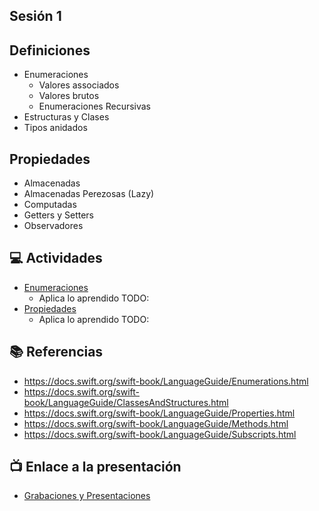 Sesión 1
-

## Definiciones

- Enumeraciones
    - Valores associados
    - Valores brutos
    - Enumeraciones Recursivas
- Estructuras y Clases
- Tipos anidados

## Propiedades

- Almacenadas
- Almacenadas Perezosas (Lazy) 
- Computadas
- Getters y Setters
- Observadores

## 💻 Actividades
- [Enumeraciones](https://leetcode.com/playground/)
    - Aplica lo aprendido TODO:
- [Propiedades](https://leetcode.com/playground/)
    - Aplica lo aprendido TODO:

## 📚 Referencias
- https://docs.swift.org/swift-book/LanguageGuide/Enumerations.html
- https://docs.swift.org/swift-book/LanguageGuide/ClassesAndStructures.html
- https://docs.swift.org/swift-book/LanguageGuide/Properties.html
- https://docs.swift.org/swift-book/LanguageGuide/Methods.html
- https://docs.swift.org/swift-book/LanguageGuide/Subscripts.html

## 📺 Enlace a la presentación 
- [Grabaciones y Presentaciones](/Grabaciones_y_Presentaciones.md)
